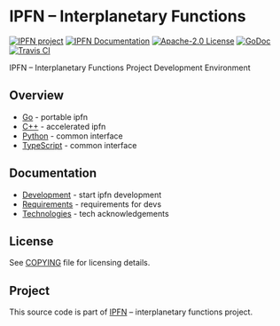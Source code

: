 # IPFN – Interplanetary Functions

[![IPFN project][badge-ipfn]][org-ipfn]
[![IPFN Documentation][badge-docs]][docs]
[![Apache-2.0 License][badge-copying]][COPYING]
[![GoDoc][badge-godoc]][godoc-ipfn]
[![Travis CI][badge-ci]][ci]

IPFN – Interplanetary Functions Project Development Environment

## Overview

* [Go][go-ipfn] - portable ipfn
* [C++][cpp-ipfn] - accelerated ipfn
* [Python][py-ipfn] - common interface
* [TypeScript][js-ipfn] - common interface

## Documentation

* [Development](./docs/dev.md) - start ipfn development
* [Requirements](./docs/reqs.md) - requirements for devs
* [Technologies](./docs/tech.md) - tech acknowledgements

## License

See [COPYING][COPYING] file for licensing details.

## Project

This source code is part of [IPFN](https://github.com/ipfn) – interplanetary functions project.

[ci]: https://travis-ci.org/ipfn/ipfn
[docs]: https://docs.ipfn.io/
[badge-ci]: https://travis-ci.org/ipfn/ipfn.svg?branch=master
[badge-copying]: https://img.shields.io/badge/license-see%20COPYING.txt-blue.svg?style=flat-square
[badge-ipfn]: https://img.shields.io/badge/project-IPFN-blue.svg?style=flat-square
[badge-docs]: https://img.shields.io/badge/documentation-IPFN-blue.svg?style=flat-square
[badge-godoc]: https://godoc.org/github.com/ipfn/ipfn/pkg?status.svg
[godoc-ipfn]: https://godoc.org/github.com/ipfn/ipfn/pkg
[org-ipfn]: https://github.com/ipfn
[COPYING]: https://github.com/ipfn/ipfn/blob/master/COPYING.txt
[go-ipfn]: https://github.com/ipfn/ipfn/tree/master/pkg
[js-ipfn]: https://github.com/ipfn/ipfn/tree/master/typescript
[py-ipfn]: https://github.com/ipfn/ipfn/tree/master/python
[cpp-ipfn]: https://github.com/ipfn/ipfn/tree/master/include
